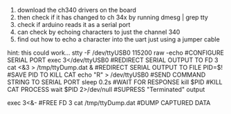 1. download the ch340 drivers on the board
2. then check if it has changed to ch 34x by running dmesg | grep tty
3. check if arduino reads it as a serial port
4. can check by echoing characters to just the channel 340
5. find out how to echo a character into the uart just using a jumper cable

hint: this could work...
stty -F /dev/ttyUSB0 115200 raw -echo   #CONFIGURE SERIAL PORT
exec 3</dev/ttyUSB0                     #REDIRECT SERIAL OUTPUT TO FD 3
  cat <&3 > /tmp/ttyDump.dat &          #REDIRECT SERIAL OUTPUT TO FILE
  PID=$!                                #SAVE PID TO KILL CAT
    echo "R" > /dev/ttyUSB0             #SEND COMMAND STRING TO SERIAL PORT
    sleep 0.2s                          #WAIT FOR RESPONSE
  kill $PID                             #KILL CAT PROCESS
  wait $PID 2>/dev/null                 #SUPRESS "Terminated" output

exec 3<&-                               #FREE FD 3
cat /tmp/ttyDump.dat                    #DUMP CAPTURED DATA
